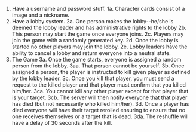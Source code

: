 1. Have a username and password stuff.
  1a. Character cards consist of a image and a nickname.
2. Have a lobby system.
  2a. One person makes the lobby--he/she is deemed the lobby leader and has administrative rights to the lobby
  2b. This person may start the game once everyone joins.
  2c. Players may join the game with a randomly generated key.
  2d. Once the lobby is started no other players may join the lobby.
  2e. Lobby leaders have the ability to cancel a lobby and return everyone into a neutral state.
3. The Game
  3a. Once the game starts, everyone is assigned a random person from the lobby.
    3aa. That person cannot be yourself.
  3b. Once assigned a person, the player is instructed to kill given player as defined by the lobby leader.
  3c. Once you kill that player, you must send a request to the killed player and that player must confirm that you killed him/her.
    3ca. You cannot kill any other player except for that player that is your target.
    3cb. The server will then notify everyone that that player has died (but not necessarily who killed him/her).
  3d. Once a player has died everyone will have their target rerolled ensuring to ensure that no one receives themselves or a target that is dead.
    3da. The reshuffle will have a delay of 30 seconds after the kill.
